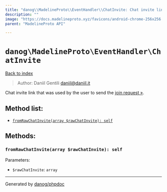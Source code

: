 ```yaml
---
title: "danog\\MadelineProto\\EventHandler\\ChatInvite: Chat invite link that was used by the user to send the [join request »](https://core.telegram.org/api/invites#join-requests)."
description: ""
image: "https://docs.madelineproto.xyz/favicons/android-chrome-256x256.png"
parent: "MadelineProto API"

---
```

# `danog\MadelineProto\EventHandler\ChatInvite`
[Back to index](../../../index.html)

> Author: Daniil Gentili <daniil@daniil.it>  
  

Chat invite link that was used by the user to send the [join request »](https://core.telegram.org/api/invites#join-requests).  




## Method list:
* [`fromRawChatInvite(array $rawChatInvite): self`](#fromRawChatInvite)

## Methods:
### <a name="fromRawChatInvite"></a> `fromRawChatInvite(array $rawChatInvite): self`




Parameters:

* `$rawChatInvite`: `array`   



---
Generated by [danog/phpdoc](https://phpdoc.daniil.it)
